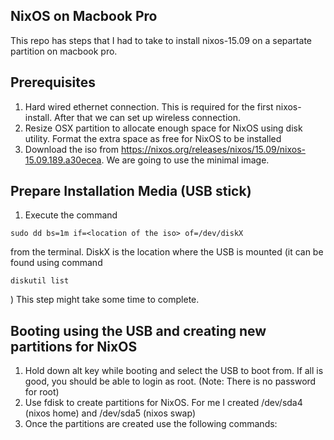 ## NixOS on Macbook Pro

This repo has steps that I had to take to install nixos-15.09 on a separtate partition on macbook pro.

## Prerequisites
1. Hard wired ethernet connection. This is required for the first nixos-install. After that we can set up wireless connection.
2. Resize OSX partition to allocate enough space for NixOS using disk utility. Format the extra space as free for NixOS to be installed
3. Download the iso from https://nixos.org/releases/nixos/15.09/nixos-15.09.189.a30ecea. We are going to use the minimal image.

## Prepare Installation Media (USB stick)
1. Execute the command 
  ```
  sudo dd bs=1m if=<location of the iso> of=/dev/diskX 
  ```
  from the terminal. DiskX is the location where the USB is mounted (it can be found using command 
  ```
  diskutil list
  ```
  ) This step might take some time to complete. 


## Booting using the USB and creating new partitions for NixOS
1. Hold down alt key while booting and select the USB to boot from. If all is good, you should be able to login as root. (Note: There is no password for root)
2. Use fdisk to create partitions for NixOS. For me I created /dev/sda4 (nixos home) and /dev/sda5 (nixos swap)
3. Once the partitions are created use the following commands:
```
    
```


